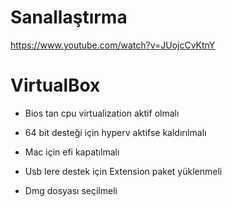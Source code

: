 # Sanallaştırma
https://www.youtube.com/watch?v=JUojcCvKtnY

# VirtualBox
- Bios tan cpu virtualization aktif olmalı
- 64 bit desteği için hyperv aktifse kaldırılmalı
- Mac için efi kapatılmalı
- Usb lere destek için Extension paket yüklenmeli

- Dmg dosyası seçilmeli
